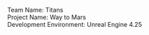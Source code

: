 Team Name: Titans <br>
Project Name: Way to Mars <br>
Development Environment: Unreal Engine 4.25 <br>
